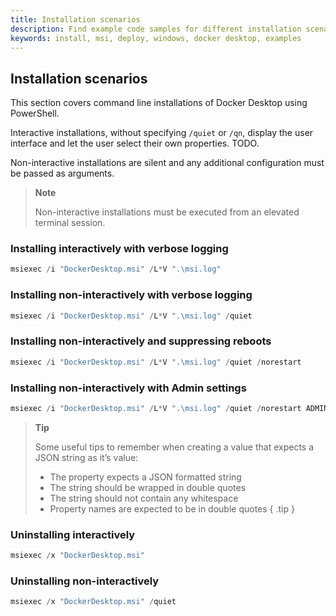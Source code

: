 ```yaml
---
title: Installation scenarios
description: Find example code samples for different installation scenarios 
keywords: install, msi, deploy, windows, docker desktop, examples
---
```


## Installation scenarios 

This section covers command line installations of Docker Desktop using PowerShell.

Interactive installations, without specifying `/quiet` or `/qn`, display the user interface and let the user select their own properties. TODO. 

Non-interactive installations are silent and any additional configuration must be passed as arguments.

> **Note**
> 
> Non-interactive installations must be executed from an elevated terminal session.

### Installing interactively with verbose logging

```powershell
msiexec /i "DockerDesktop.msi" /L*V ".\msi.log"
```

### Installing non-interactively with verbose logging

```powershell
msiexec /i "DockerDesktop.msi" /L*V ".\msi.log" /quiet
```

### Installing non-interactively and suppressing reboots

```powershell
msiexec /i "DockerDesktop.msi" /L*V ".\msi.log" /quiet /norestart
```

### Installing non-interactively with Admin settings

```powershell
msiexec /i "DockerDesktop.msi" /L*V ".\msi.log" /quiet /norestart ADMINSETTINGS="{"configurationFileVersion":2,"enhancedContainerIsolation":{"value":true,"locked":false}}" ALLOWEDORG="docker.com"
```

> **Tip**
>
> Some useful tips to remember when creating a value that expects a JSON string as it’s value:
> 
> - The property expects a JSON formatted string
> - The string should be wrapped in double quotes
> - The string should not contain any whitespace
> - Property names are expected to be in double quotes
{ .tip }

### Uninstalling interactively

```powershell
msiexec /x "DockerDesktop.msi"
```

### Uninstalling non-interactively 

```powershell
msiexec /x "DockerDesktop.msi" /quiet
```
